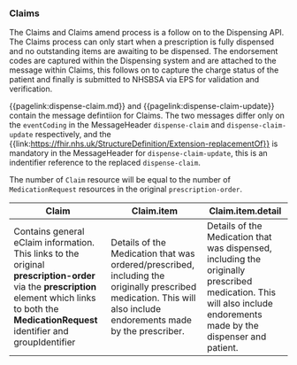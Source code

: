 ### Claims

The Claims and Claims amend process is a follow on to the Dispensing API. The Claims process can only start when a prescription is fully dispensed and no outstanding items are awaiting to be dispensed. The endorsement codes are captured within the Dispensing system and are attached to the message within Claims, this follows on to capture the charge status of the patient and finally is submitted to NHSBSA via EPS for validation and verification.

{{pagelink:dispense-claim.md}} 
and {{pagelink:dispense-claim-update}} contain the message defintiion for Claims.
The two messages differ only on the `eventCoding` in the MessageHeader `dispense-claim` and `dispense-claim-update` respectively, and the {{link:https://fhir.nhs.uk/StructureDefinition/Extension-replacementOf}} is mandatory in the MessageHeader for `dispense-claim-update`, this is an indentifier reference to the replaced `dispense-claim`.

The number of `Claim` resource will be equal to the number of `MedicationRequest` resources in the original `prescription-order`.

<table>
  <!-- remove the 'data-responsive' attribute if you don't want a responsive table -->
  <thead>
    <tr>
      <th data-no-sort>Claim</th>
      <th data-no-sort>Claim.item</th>
      <th data-no-sort>Claim.item.detail</th>
    </tr>
  </thead>
  <tbody>
    <tr>
      <td>Contains general eClaim information. This links to the original <b>prescription-order</b> via the <b>prescription</b> element which links to both the <b>MedicationRequest</b> identifier and groupIdentifier</td>
      <td>Details of the Medication that was ordered/prescribed, including the originally prescribed medication. This will also include endorements made by the prescriber.</td>
      <td>Details of the Medication that was dispensed, including the originally prescribed medication. This will also include endorements made by the dispenser and patient.</td>
    </tr>
  </tbody>
</table>
